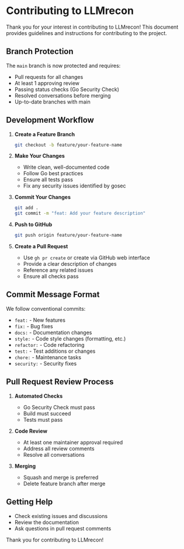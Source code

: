 # Contributing to LLMrecon

Thank you for your interest in contributing to LLMrecon! This document provides guidelines and instructions for contributing to the project.

## Branch Protection

The `main` branch is now protected and requires:
- Pull requests for all changes
- At least 1 approving review
- Passing status checks (Go Security Check)
- Resolved conversations before merging
- Up-to-date branches with main

## Development Workflow

1. **Create a Feature Branch**
   ```bash
   git checkout -b feature/your-feature-name
   ```

2. **Make Your Changes**
   - Write clean, well-documented code
   - Follow Go best practices
   - Ensure all tests pass
   - Fix any security issues identified by gosec

3. **Commit Your Changes**
   ```bash
   git add .
   git commit -m "feat: Add your feature description"
   ```

4. **Push to GitHub**
   ```bash
   git push origin feature/your-feature-name
   ```

5. **Create a Pull Request**
   - Use `gh pr create` or create via GitHub web interface
   - Provide a clear description of changes
   - Reference any related issues
   - Ensure all checks pass

## Commit Message Format

We follow conventional commits:
- `feat:` - New features
- `fix:` - Bug fixes
- `docs:` - Documentation changes
- `style:` - Code style changes (formatting, etc.)
- `refactor:` - Code refactoring
- `test:` - Test additions or changes
- `chore:` - Maintenance tasks
- `security:` - Security fixes

## Pull Request Review Process

1. **Automated Checks**
   - Go Security Check must pass
   - Build must succeed
   - Tests must pass

2. **Code Review**
   - At least one maintainer approval required
   - Address all review comments
   - Resolve all conversations

3. **Merging**
   - Squash and merge is preferred
   - Delete feature branch after merge

## Getting Help

- Check existing issues and discussions
- Review the documentation
- Ask questions in pull request comments

Thank you for contributing to LLMrecon!
